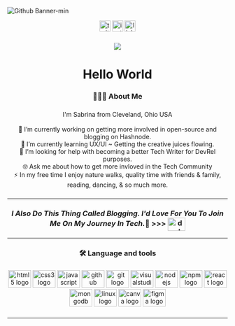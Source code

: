 ![Github Banner-min](https://user-images.githubusercontent.com/43870819/234070962-aec7654c-5748-4d2a-bd15-0189d1a7202d.png)

 <div align="center">
 <a href= "https://twitter.com/Dev_HopeFuture">
  <img src="https://img.shields.io/static/v1?message=Twitter&logo=twitter&label=&color=1DA1F2&logoColor=white&labelColor=&style=for-the-badge" height="25"  alt="twitter logo"  /></a>
 <a href= "https://www.instagram.com/dev_hopefuture/">
  <img src="https://img.shields.io/static/v1?message=Instagram&logo=instagram&label=&color=E4405F&logoColor=white&labelColor=&style=for-the-badge"        height="25" alt="instagram logo"  /></a>
 <a href= "https://www.linkedin.com/in/sabrina-chacon/">
  <img src="https://img.shields.io/static/v1?message=LinkedIn&logo=linkedin&label=&color=0077B5&logoColor=white&labelColor=&style=for-the-badge" height="25" alt="linkedin logo"  /></a>
</div>

###

<div align="center">
  <img src="https://visitor-badge.laobi.icu/badge?page_id=sa.sa&"  />
</div>

###

<h1 align="center">Hello World</h1>

###

<h3 align="center">👩🏽‍💻 About Me</h3>

###

<p align="center">I'm Sabrina from Cleveland, Ohio USA<br><br>🔭 I’m currently working on getting more involved in open-source and blogging on Hashnode. <br> 🌱 I’m currently learning UX/UI ~ Getting the creative juices flowing. <br> 🤔 I’m looking for help with becoming a better Tech Writer for DevRel purposes.<br> 🤓 Ask me about how to get more invloved in the Tech Community<br>⚡ In my free time I enjoy nature walks, quality time with friends & family, reading, dancing, & so much more.</p>

###
---
<h3 align="center"><em>I Also Do This Thing Called Blogging. I'd Love For You To Join Me On My Journey In Tech.</em>🤍 >>> <a href="https://hashnode.com/devhopefuture" target="blank"><img align="center" src="https://raw.githubusercontent.com/rahuldkjain/github-profile-readme-generator/master/src/images/icons/Social/hashnode.svg" alt="devhopefuture" height="30" width="40" /></a></h3>

---


###

<h3 align="center">🛠 Language and tools</h3>

###

<div align="center">
  <img src="https://cdn.jsdelivr.net/gh/devicons/devicon/icons/html5/html5-original.svg" height="40" width="52" alt="html5 logo"  />
  <img src="https://cdn.jsdelivr.net/gh/devicons/devicon/icons/css3/css3-original.svg" height="40" width="52" alt="css3 logo"  />
  <img src="https://cdn.jsdelivr.net/gh/devicons/devicon/icons/javascript/javascript-original.svg" height="40" width="52" alt="javascript logo"  />
  <img src="https://cdn.jsdelivr.net/gh/devicons/devicon/icons/github/github-original.svg" height="40" width="52" alt="github logo"  />
  <img src="https://cdn.jsdelivr.net/gh/devicons/devicon/icons/git/git-original.svg" height="40" width="52" alt="git logo"  />
  <img src="https://cdn.jsdelivr.net/gh/devicons/devicon/icons/visualstudio/visualstudio-plain.svg" height="40" width="52" alt="visualstudio logo"  />
  <img src="https://cdn.jsdelivr.net/gh/devicons/devicon/icons/nodejs/nodejs-original.svg" height="40" width="52" alt="nodejs logo"  />
  <img src="https://cdn.jsdelivr.net/gh/devicons/devicon/icons/npm/npm-original-wordmark.svg" height="40" width="52" alt="npm logo"  />
  <img src="https://cdn.jsdelivr.net/gh/devicons/devicon/icons/react/react-original.svg" height="40" width="52" alt="react logo"  />
  <img src="https://cdn.jsdelivr.net/gh/devicons/devicon/icons/mongodb/mongodb-original.svg" height="40" width="52" alt="mongodb logo"  />
  <img src="https://cdn.jsdelivr.net/gh/devicons/devicon/icons/linux/linux-original.svg" height="40" width="52" alt="linux logo"  />
  <img src="https://cdn.jsdelivr.net/gh/devicons/devicon/icons/canva/canva-original.svg" height="40" width="52" alt="canva logo"  />
  <img src="https://cdn.jsdelivr.net/gh/devicons/devicon/icons/figma/figma-original.svg" height="40" width="52" alt="figma logo"  />
</div>

###
---
###
<!-- <p>&nbsp;<img align="center" src="https://github-readme-stats.vercel.app/api?username=sabrinalzbh&show_icons=true&locale=en" alt="sabrinalzbh" /></p> -->

<!-- <p><img align="right" src="https://github-readme-streak-stats.herokuapp.com/?user=sabrinalzbh&" alt="sabrinalzbh" /></p> -->





